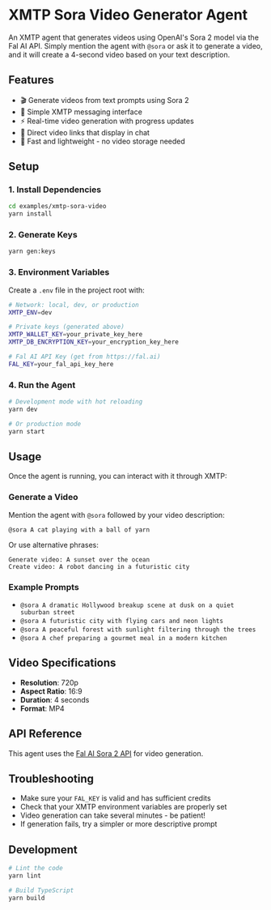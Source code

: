 # XMTP Sora Video Generator Agent

An XMTP agent that generates videos using OpenAI's Sora 2 model via the Fal AI API. Simply mention the agent with `@sora` or ask it to generate a video, and it will create a 4-second video based on your text description.

## Features

- 🎬 Generate videos from text prompts using Sora 2
- 💬 Simple XMTP messaging interface
- ⚡ Real-time video generation with progress updates
- 🔗 Direct video links that display in chat
- 🚀 Fast and lightweight - no video storage needed

## Setup

### 1. Install Dependencies

```bash
cd examples/xmtp-sora-video
yarn install
```

### 2. Generate Keys

```bash
yarn gen:keys
```

### 3. Environment Variables

Create a `.env` file in the project root with:

```bash
# Network: local, dev, or production
XMTP_ENV=dev

# Private keys (generated above)
XMTP_WALLET_KEY=your_private_key_here
XMTP_DB_ENCRYPTION_KEY=your_encryption_key_here

# Fal AI API Key (get from https://fal.ai)
FAL_KEY=your_fal_api_key_here
```

### 4. Run the Agent

```bash
# Development mode with hot reloading
yarn dev

# Or production mode
yarn start
```

## Usage

Once the agent is running, you can interact with it through XMTP:

### Generate a Video

Mention the agent with `@sora` followed by your video description:

```
@sora A cat playing with a ball of yarn
```

Or use alternative phrases:

```
Generate video: A sunset over the ocean
Create video: A robot dancing in a futuristic city
```

### Example Prompts

- `@sora A dramatic Hollywood breakup scene at dusk on a quiet suburban street`
- `@sora A futuristic city with flying cars and neon lights`
- `@sora A peaceful forest with sunlight filtering through the trees`
- `@sora A chef preparing a gourmet meal in a modern kitchen`

## Video Specifications

- **Resolution**: 720p
- **Aspect Ratio**: 16:9
- **Duration**: 4 seconds
- **Format**: MP4

## API Reference

This agent uses the [Fal AI Sora 2 API](https://fal.ai/models/fal-ai/sora-2/text-to-video/api) for video generation.

## Troubleshooting

- Make sure your `FAL_KEY` is valid and has sufficient credits
- Check that your XMTP environment variables are properly set
- Video generation can take several minutes - be patient!
- If generation fails, try a simpler or more descriptive prompt

## Development

```bash
# Lint the code
yarn lint

# Build TypeScript
yarn build
```
